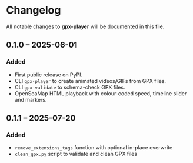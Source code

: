 # Changelog
All notable changes to **gpx-player** will be documented in this file.

## 0.1.0 – 2025-06-01
### Added
* First public release on PyPI.
* CLI `gpx-player` to create animated videos/GIFs from GPX files.
* CLI `gpx-validate` to schema-check GPX files.
* OpenSeaMap HTML playback with colour-coded speed, timeline slider and markers.

## 0.1.1 – 2025-07-20
### Added
* `remove_extensions_tags` function with optional in-place overwrite
* `clean_gpx.py` script to validate and clean GPX files
